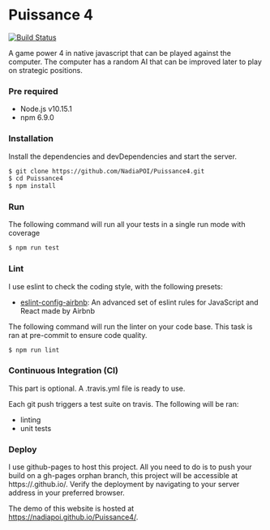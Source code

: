 # Puissance 4

[![Build Status](https://travis-ci.org/NadiaPOI/Puissance4.svg?branch=master)](https://travis-ci.org/NadiaPOI/Puissance4)

A game power 4 in native javascript that can be played against the computer. The computer has a random AI that can be improved later to play on strategic positions.

### Pre required

  - Node.js v10.15.1
  - npm 6.9.0

### Installation

Install the dependencies and devDependencies and start the server.

```sh
$ git clone https://github.com/NadiaPOI/Puissance4.git
$ cd Puissance4
$ npm install
```

### Run
The following command will run all your tests in a single run mode with coverage
```sh
$ npm run test
```

### Lint

I use eslint to check the coding style, with the following presets:

- [eslint-config-airbnb](https://www.npmjs.com/package/eslint-config-airbnb-base): An advanced set of eslint rules for JavaScript and React made by Airbnb

The following command will run the linter on your code base. This task is ran at pre-commit to ensure code quality.
```sh
$ npm run lint
```

### Continuous Integration (CI)
This part is optional. A .travis.yml file is ready to use.

Each git push triggers a test suite on travis. The following will be ran:

- linting
- unit tests

### Deploy

I use github-pages to host this project. All you need to do is to push your build on a gh-pages orphan branch, this project will be accessible at https://<owner>.github.io/<repo>.
Verify the deployment by navigating to your server address in your preferred browser.

The demo of this website is hosted at https://nadiapoi.github.io/Puissance4/.
